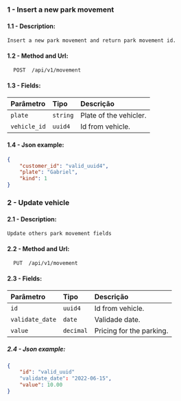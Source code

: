 ### 1 - Insert a new park movement

#### 1.1 - Description:

```text
Insert a new park movement and return park movement id.
```
#### 1.2 - Method and Url:

```http
  POST  /api/v1/movement
```

#### 1.3 - Fields:

| Parâmetro   | Tipo       | Descrição                           |
| :---------- | :--------- | :---------------------------------- |
| `plate` | `string` | Plate of the vehicler. |
| `vehicle_id` | `uuid4` | Id from vehicle. |

#### 1.4 - Json example:

```json
{
    "customer_id": "valid_uuid4",
    "plate": "Gabriel",
    "kind": 1
}
```

### 2 - Update vehicle

#### 2.1 - Description:

```text
Update others park movement fields
```
#### 2.2 - Method and Url:

```http
  PUT  /api/v1/movement
```

#### 2.3 - Fields:

| Parâmetro   | Tipo       | Descrição                           |
| :---------- | :--------- | :---------------------------------- |
| `id` | `uuid4` | Id from vehicle. |
| `validate_date` | `date` | Validade date. |
| `value` | `decimal` | Pricing for the parking. |

##### 2.4 - Json example:

```json
{
    "id": "valid_uuid"
    "validate_date": "2022-06-15",
    "value": 10.00
}
```